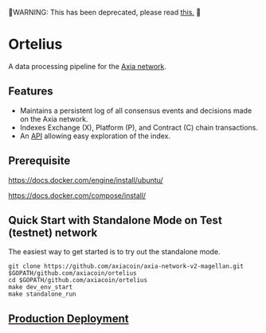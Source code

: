 🔴WARNING: This has been deprecated, please read [this.](https://docs.axc.network/build/tools/deprecating-ortelius) 🔴

# Ortelius

A data processing pipeline for the [Axia network](https://axc.network).

## Features

- Maintains a persistent log of all consensus events and decisions made on the Axia network.
- Indexes Exchange (X), Platform (P), and Contract (C) chain transactions.
- An [API](https://docs.axc.network/build/tools/ortelius) allowing easy exploration of the index.

## Prerequisite

https://docs.docker.com/engine/install/ubuntu/

https://docs.docker.com/compose/install/

## Quick Start with Standalone Mode on Test (testnet) network

The easiest way to get started is to try out the standalone mode.

```shell script
git clone https://github.com/axiacoin/axia-network-v2-magellan.git $GOPATH/github.com/axiacoin/ortelius
cd $GOPATH/github.com/axiacoin/ortelius
make dev_env_start
make standalone_run
```

## [Production Deployment](docs/deployment.md)


